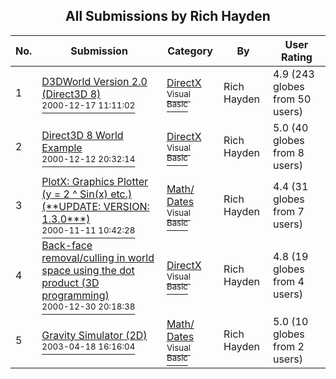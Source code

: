 ﻿<div align="center">

## All Submissions by Rich Hayden

</div>

No.  | Submission | Category | By   | User Rating
---- | ---------- | -------- | ---- | -----------
1 | [D3DWorld Version 2\.0 \(Direct3D 8\)<br /><sup>2000-12-17 11:11:02</sup>](https://github.com/Planet-Source-Code/rich-hayden-d3dworld-version-2-0-direct3d-8__1-13662) | [DirectX<br /><sup>Visual Basic</sup>](../ByCategory/directx__1-44.md) | Rich Hayden | 4.9 (243 globes from 50 users)
2 | [Direct3D 8 World Example<br /><sup>2000-12-12 20:32:14</sup>](https://github.com/Planet-Source-Code/rich-hayden-direct3d-8-world-example__1-13511) | [DirectX<br /><sup>Visual Basic</sup>](../ByCategory/directx__1-44.md) | Rich Hayden | 5.0 (40 globes from 8 users)
3 | [PlotX: Graphics Plotter \(y = 2 ^ Sin\(x\) etc\.\) \(\*\*UPDATE: VERSION: 1\.3\.0\*\*\*\)<br /><sup>2000-11-11 10:42:28</sup>](https://github.com/Planet-Source-Code/rich-hayden-plotx-graphics-plotter-y-2-sin-x-etc-update-version-1-3-0__1-12667) | [Math/ Dates<br /><sup>Visual Basic</sup>](../ByCategory/math-dates__1-37.md) | Rich Hayden | 4.4 (31 globes from 7 users)
4 | [Back\-face removal/culling in world space using the dot product \(3D programming\)<br /><sup>2000-12-30 20:18:38</sup>](https://github.com/Planet-Source-Code/rich-hayden-back-face-removal-culling-in-world-space-using-the-dot-product-3d-programming__1-13958) | [DirectX<br /><sup>Visual Basic</sup>](../ByCategory/directx__1-44.md) | Rich Hayden | 4.8 (19 globes from 4 users)
5 | [Gravity Simulator \(2D\)<br /><sup>2003-04-18 16:16:04</sup>](https://github.com/Planet-Source-Code/rich-hayden-gravity-simulator-2d__1-44844) | [Math/ Dates<br /><sup>Visual Basic</sup>](../ByCategory/math-dates__1-37.md) | Rich Hayden | 5.0 (10 globes from 2 users)
